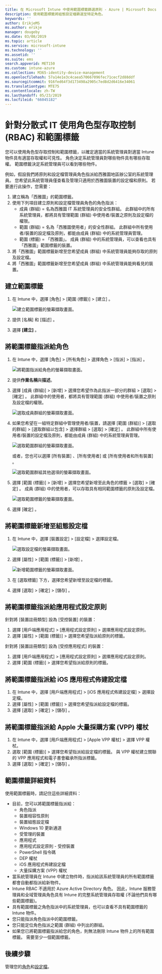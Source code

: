 ```yaml
---
title: 在 Microsoft Intune 中使用範圍標籤篩選原則 - Azure | Microsoft Docs
description: 使用範圍標籤將組態設定檔篩選至特定角色。
keywords: ''
author: ErikjeMS
ms.author: erikje
manager: dougeby
ms.date: 03/08/2019
ms.topic: article
ms.service: microsoft-intune
ms.technology: ''
ms.assetid: ''
ms.suite: ems
search.appverid: MET150
ms.custom: intune-azure
ms.collection: M365-identity-device-management
ms.openlocfilehash: 57a14e1e3c4caea570667096fec71cecf2d88ddf
ms.sourcegitcommit: 916fed64f3d173498a2905c7ed8d2d6416e34061
ms.translationtype: MTE75
ms.contentlocale: zh-TW
ms.lasthandoff: 05/23/2019
ms.locfileid: "66045182"
---
```

# <a name="use-role-based-access-control-rbac-and-scope-tags-for-distributed-it"></a>針對分散式 IT 使用角色型存取控制 (RBAC) 和範圍標籤

您可以使用角色型存取控制和範圍標籤，以確定適當的系統管理員對適當 Intune 物件具有適當存取權和可見性。 角色決定系統管理員對哪些物件具有哪些存取權。 範圍標籤決定系統管理員可以看到哪些物件。

例如，假設我們將原則和設定檔管理員角色指派給西雅圖地區辦公室的系統管理員。 您希望此系統管理員僅查看及管理只適用於西雅圖裝置的設定檔和原則。 若要進行此操作，您需要：

1. 建立稱為「西雅圖」的範圍標籤。
2. 使用下列項目建立原則和設定檔管理員角色的角色指派： 
    - 成員 (群組) = 名為西雅圖 IT 系統管理員的安全性群組。 此群組中的所有系統管理員，都將具有管理範圍 (群組) 中使用者/裝置之原則及設定檔的權限。
    - 範圍 (群組) = 名為「西雅圖使用者」的安全性群組。 此群組中所有使用者/裝置的設定檔及原則，都能由成員 (群組) 中的系統管理員管理。 
    - 範圍 (標籤) = 「西雅圖」。 成員 (群組) 中的系統管理員，可以查看也具有「西雅圖」範圍標籤的裝置。
3. 將「西雅圖」範圍標籤新增至您希望成員 (群組) 中系統管理員能夠存取的原則及設定檔。
4. 將「西雅圖」範圍標籤新增至您希望成員 (群組) 中系統管理員能夠看見的裝置。 


## <a name="to-create-a-scope-tag"></a>建立範圍標籤

1. 在 Intune 中，選擇 [角色]   > [範圍 (標籤)]   > [建立]  。

    ![建立範圍標籤的螢幕擷取畫面。](./media/scope-tags/create-scope-tag.png)

2. 提供 [名稱]  和 [描述]  。
3. 選擇 **[建立]** 。

## <a name="to-assign-a-scope-tag-to-a-role"></a>將範圍標籤指派給角色

1. 在 Intune 中，選擇 [角色]   > [所有角色]  > 選擇角色 > [指派]   > [指派]  。

    ![將範圍指派給角色的螢幕擷取畫面。](./media/scope-tags/assign-scope-to-role.png)

2. 提供**作業名稱**與**描述**。
3. 選擇 [成員 (群組)]   > [新增]  > 選擇您希望作為此指派一部分的群組 > [選取]   > [確定]  。 此群組中的使用者，都將具有管理範圍 (群組) 中使用者/裝置之原則及設定檔的權限。

    ![選取成員群組的螢幕擷取畫面。](./media/scope-tags/select-member-groups.png)

4. 如果您希望在一組特定群組中管理使用者/裝置，請選擇 [範圍 (群組)]   > [選取的群組]   > [選取群組以包含]  > 選擇群組 > [選取]   > [確定]  。 此群組中所有使用者/裝置的設定檔及原則，都能由成員 (群組) 中的系統管理員管理。

    ![選取範圍群組的螢幕擷取畫面。](./media/scope-tags/select-scope-groups.png)

    或者，您也可以選擇 [所有裝置]  、[所有使用者]  或 [所有使用者和所有裝置]  。

    ![選取範圍群組其他選項的螢幕擷取畫面。](./media/scope-tags/scope-group-other-options.png)
    
5. 選擇 [範圍 (標籤)]   > [新增]  > 選擇您希望新增至此角色的標籤 > [選取]   > [確定]  。 成員 (群組) 中的使用者，可以存取具有相同範圍標籤的原則及設定檔。

    ![選取範圍標籤的螢幕擷取畫面。](./media/scope-tags/select-scope-tags.png)

6. 選擇 [確定]  。 

## <a name="to-add-a-scope-tag-to-a-configuration-profile"></a>將範圍標籤新增至組態設定檔
1. 在 Intune 中，選擇 [裝置設定]   > [設定檔]  > 選擇設定檔。

    ![選取設定檔的螢幕擷取畫面。](./media/scope-tags/choose-profile.png)

2. 選擇 [屬性]   > [範圍 (標籤)]   > [新增]  。

    ![新增範圍標籤的螢幕擷取畫面。](./media/scope-tags/add-scope-tags.png)

3. 在 [選取標籤]  下方，選擇您希望新增至設定檔的標籤。
4. 選擇 [選取]   > [確定]   > [儲存]  。

## <a name="to-assign-a-scope-tag-to-an-app-configuration-policy"></a>將範圍標籤指派給應用程式設定原則
針對將 [裝置註冊類型]  設為 [受控裝置]  的裝置：
1. 選擇 [用戶端應用程式]   > [應用程式設定原則]  > 選擇應用程式設定原則。
2. 選擇 [屬性]   > [範圍 (標籤)]  > 選擇您希望指派給原則的標籤。

針對將 [裝置註冊類型]  設為 [受控應用程式]  的裝置：
1. 選擇 [用戶端應用程式]   > [應用程式設定原則]  > 選擇應用程式設定原則。
2. 選擇 [範圍 (標籤)]  > 選擇您希望指派給原則的標籤。


## <a name="to-assign-a-scope-tag-to-an-ios-app-provisioning-profile"></a>將範圍標籤指派給 iOS 應用程式佈建設定檔
1. 在 Intune 中，選擇 [用戶端應用程式]   > [iOS 應用程式佈建設定檔]  > 選擇設定檔。
2. 選擇 [屬性]   > [範圍 (標籤)]  > 選擇您希望指派給設定檔的標籤。
3. 選擇 [選取]   > [確定]   > [儲存]  。

## <a name="to-assign-a-scope-tag-to-an-apple-volume-purchase-program-vpp-token"></a>將範圍標籤指派給 Apple 大量採購方案 (VPP) 權杖
1. 在 Intune 中，選擇 [用戶端應用程式]   > [Apple VPP 權杖]  > 選擇 VPP 權杖。
2. 選取 [範圍 (標籤)]  > 選擇您希望指派給設定檔的標籤。 與 VPP 權杖建立關聯的 VPP 應用程式和電子書會繼承所指派標籤。
3. 選擇 [選取]   > [確定]   > [儲存]  。

## <a name="scope-tag-details"></a>範圍標籤詳細資料
使用範圍標籤時，請記住這些詳細資料：

- 目前，您可以將範圍標籤指派給：
    - 角色指派
    - 裝置相容性原則
    - 裝置組態設定檔
    - Windows 10 更新通道
    - 受管理的裝置
    - 應用程式
    - 應用程式設定原則 - 受控裝置
    - PowerShell 指令碼
    - DEP 權杖
    - iOS 應用程式佈建設定檔
    - 大量採購方案 (VPP) 權杖
- 當系統管理員在 Intune 中建立物件時，指派給該系統管理員的所有範圍標籤都會自動都指派給新物件。
- Intune RBAC 不適用於 Azure Active Directory 角色。 因此，Intune 服務管理員和全域管理員角色具有 Intune 的完整系統管理員存取權 (不論他們具有哪些範圍標籤)。
- 具有範圍標籤之角色指派中的系統管理員，也可以查看不具有範圍標籤的 Intune 物件。
- 您只能指派角色指派中的範圍標籤。
- 您只能定位角色指派之範圍 (群組) 中列出的群組。
- 如果您已將範圍標籤指派給您的角色，則無法刪除 Intune 物件上的所有範圍標籤。 需要至少一個範圍標籤。

## <a name="next-steps"></a>後續步驟

管理您的[角色](role-based-access-control.md)和[設定檔](device-profile-assign.md)。
